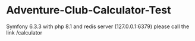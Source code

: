 # Adventure-Club-Calculator-Test
Symfony 6.3.3 with php 8.1 and redis server (127.0.0.1:6379) please call the link /calculator
